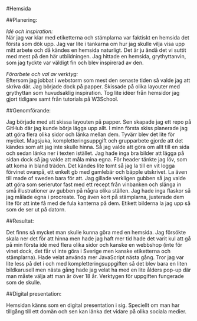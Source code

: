 #Hemsida

##Planering:

*Idé och inspiration:*  
När jag var klar med etiketterna och stämplarna var faktiskt en hemsida det första som dök upp. Jag var lite i tankarna 
om hur jag skulle vilja visa upp mitt arbete och då kändes en hemsida naturligt. Det är ju ändå det vi suttit med mest på
den här utbildningen. Jag hittade en hemsida, grythyttanvin, som jag tyckte var väldigt fin och blev inspirerad av den.

*Förarbete och val av verktyg:*  
Eftersom jag jobbat i webstorm som mest den senaste tiden så valde jag att skriva där. Jag började dock på papper. Skissade
på olika layouter med grythyttan som huvudsaklig inspiration. Tog lite idéer från hemsidor jag gjort tidigare samt från
tutorials på W3School. 

##Genomförande:

Jag började med att skissa layouten på papper. Sen skapade jag ett repo på GitHub där jag kunde börja lägga upp allt.
I minn första skiss planerade jag att göra flera olika sidor och länka mellan dem. Tyvärr blev det lite för mycket. Magsjuka,
kompletteringsuppgift och grupparbete gjorde att det kändes som att jag inte skulle hinna. Så jag valde att göra om allt
till en sida och sedan länka ner i texten istället. Jag hade inga bra bilder att lägga på sidan dock så jag valde att 
måla mina egna. För header tänkte jag löv, som att koma in bland träden. Det kändes lite tomt så jag la till en vit 
logga förvinet ovanpå, ett enkelt gb med gamlebär och bäpple utskrivet. La även till made of sweden bara för att.
Jag gillade verkligen gubben så jag valde att göra som serierutor fast med ett recept från vinbanken och slänga in små
illustrationer av gubben på några olika ställen. Jag hade inga flaskor så jag målade egna i procreate. Tog även kort på 
stämplarna, justerade dem lite för att inte få med de fula kanterna på dem. Etikett bilderna la jag upp så som de ser ut 
på datorn.

##Resultat:

Det finns så mycket man skulle kunna göra med en hemsida. Jag försökte skala ner det för att hinna men hade jag haft mer
tid hade det varit kul att gå på min första idé med flera olika sidor och kanske en webbshop (inte för vinet dock, det
får vi inte göra i Sverige men kanske etiketterna och stämplarna). Hade velat använda mer JavaScript nästa gång. Tror
jag var lite less på det i och med kompletteringsuppgiften så det blev bara en liten bildkarusell men nästa gång hade jag
velat ha med en lite ålders pop-up där man måste välja att man är över 18 år. Verktygen för uppgiften fungerade som de 
skulle. 

##Digital presentation:

Hemsidan känns som en digital presentation i sig. Speciellt om man har tillgång till ett domän och sen kan länka det
vidare på olika sociala medier.